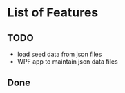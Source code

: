 # List of Features

## TODO

* load seed data from json files
* WPF app to maintain json data files

## Done
